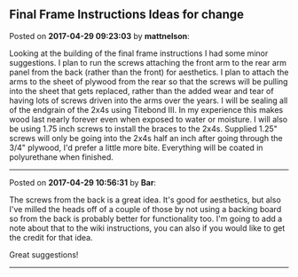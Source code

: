 ## Final Frame Instructions Ideas for change
Posted on **2017-04-29 09:23:03** by **mattnelson**:

Looking at the building of the final frame instructions I had some minor suggestions.  I plan to run the screws attaching the front arm to the rear arm panel from the back (rather than the front) for aesthetics.  I plan to attach the arms to the sheet of plywood from the rear so that the screws will be pulling into the sheet that gets replaced, rather than the added wear and tear of having lots of screws driven into the arms over the years.  I will be sealing all of the endgrain of the 2x4s using Titebond III.  In my experience this makes wood last nearly forever even when exposed to water or moisture.  I will also be using 1.75 inch screws to install the braces to the 2x4s.  Supplied 1.25" screws will only be going into the 2x4s half an inch after going through the 3/4" plywood, I'd prefer a little more bite.  Everything will be coated in polyurethane when finished.

---

Posted on **2017-04-29 10:56:31** by **Bar**:

The screws from the back is a great idea. It's good for aesthetics, but also I've milled the heads off of a couple of those by not using a backing board so from the back is probably better for functionality too. I'm going to add a note about that to the wiki instructions, you can also if you would like to get the credit for that idea.



Great suggestions!

---

